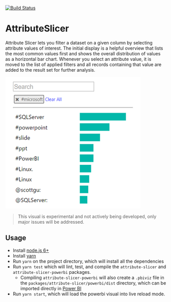 [![Build Status](https://travis-ci.org/Microsoft/PowerBI-visuals-AttributeSlicer.svg?branch=develop)](https://travis-ci.org/Microsoft/PowerBI-visuals-AttributeSlicer)

# AttributeSlicer

 Attribute Slicer lets you filter a dataset on a given column by selecting attribute values of interest. The initial display is a helpful overview that lists the most common values first and shows the overall distribution of values as a horizontal bar chart. Whenever you select an attribute value, it is moved to the list of applied filters and all records containing that value are added to the result set for further analysis.

 ![Attribute Slicer](/assets/screenshot.png?raw=true)

> This visual is experimental and not actively being developed, only major issues will be addressed.

## Usage
* Install [node.js 6+](https://nodejs.org)
* Install [yarn](https://yarnpkg.com/lang/en/docs/install)
* Run `yarn` on the project directory, which will install all the dependencies
* Run `yarn test` which will lint, test, and compile the `attribute-slicer` and `attribute-slicer-powerbi` packages.
    * Compiling `attribute-slicer-powerbi` will also create a `.pbiviz` file in the `packages/attribute-slicer/powerbi/dist` directory, which can be imported directly in [Power BI](https://app.powerbi.com/)
* Run `yarn start`, which will load the powerbi visual into live reload mode.
